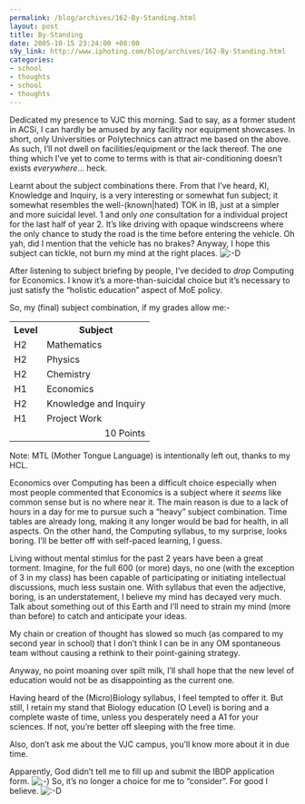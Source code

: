 ```yaml
--- 
permalink: /blog/archives/162-By-Standing.html
layout: post
title: By-Standing
date: 2005-10-15 23:24:00 +08:00
s9y_link: http://www.iphoting.com/blog/archives/162-By-Standing.html
categories: 
- school
- thoughts
- school
- thoughts
---
```

<p class="whiteline"><p>Dedicated my presence to VJC this morning. Sad to say, as a former student in ACSi, I can hardly be amused by any facility nor equipment showcases. In short, only Universities or Polytechnics can attract me based on the above. As such, I&#8217;ll not dwell on facilities/equipment or the lack thereof. The one thing which I&#8217;ve yet to come to terms with is that air-conditioning doesn&#8217;t exists <i>everywhere</i>... heck.</p>
</p><p class="whiteline"><p>Learnt about the subject combinations there. From that I&#8217;ve heard, KI, Knowledge and Inquiry, is a very interesting or somewhat fun subject; it somewhat resembles the well-(known|hated) TOK in IB, just at a simpler and more suicidal level. 1 and only <em>one</em> consultation for a individual project for the last half of year 2. It&#8217;s like driving with opaque windscreens where the only chance to study the road is the time before entering the vehicle. Oh yah, did I mention that the vehicle has no brakes? Anyway, I hope this subject can tickle, not burn my mind at the right places. <img src="http://static-s3.iphoting.com/blog/templates/default/img/emoticons/laugh.png" alt=":-D" style="display: inline; vertical-align: bottom;" class="emoticon" /></p>
</p><p class="whiteline"><p>After listening to subject briefing by people, I&#8217;ve decided to <em>drop</em> Computing for Economics. I know it&#8217;s a more-than-suicidal choice but it&#8217;s necessary to just satisfy the &#8220;holistic education&#8221; aspect of MoE policy.</p>
</p><p class="whiteline"><p>So, my (final) subject combination, if my grades allow me:-</p>
</p><table><tr><th>Level</th><th>Subject</th></tr><tr><td>H2</td><td>Mathematics</td></tr><tr><td>H2</td><td>Physics</td></tr><tr><td>H2</td><td>Chemistry</td></tr><tr><td>H1</td><td>Economics</td></tr><tr><td>H2</td><td>Knowledge and Inquiry</td></tr><tr><td>H1</td><td>Project Work</td></tr><tr><td colspan="2" align="right">10 Points</td></tr></table><p>
</p><p class="whiteline"><p>Note: MTL (Mother Tongue Language) is intentionally left out, thanks to my HCL.</p>
</p><p class="whiteline"><p>Economics over Computing has been a difficult choice especially when most people commented that Economics is a subject where it <i>seems</i> like common sense but is no where near it. The main reason is due to a lack of hours in a day for me to pursue such a &#8220;heavy&#8221; subject combination. Time tables are already long, making it any longer would be bad for health, in all aspects. On the other hand, the Computing syllabus, to my surprise, looks boring. I&#8217;ll be better off with self-paced learning, I guess.</p>
</p><p class="whiteline"><p>Living without mental stimlus for the past 2 years have been a great torment. Imagine, for the full 600 (or more) days, no one (with the exception of 3 in my class) has been capable of participating or initiating intellectual discussions, much less sustain one. With syllabus that even the adjective, boring, is an understatement, I believe my mind has decayed very much. Talk about something out of this Earth and I&#8217;ll need to strain my mind (more than before) to catch and anticipate your ideas.</p>
</p><p class="whiteline"><p>My chain or creation of thought has slowed so much (as compared to my second year in school) that I don&#8217;t think I can be in any OM spontaneous team without causing a rethink to their point-gaining strategy.</p>
</p><p class="whiteline"><p>Anyway, no point moaning over spilt milk, I&#8217;ll shall hope that the new level of education would not be as disappointing as the current one.</p>
</p><p class="whiteline"><p>Having heard of the (Micro)Biology syllabus, I feel tempted to offer it. But still, I retain my stand that Biology education (O Level) is boring and a complete waste of time, unless you desperately need a A1 for your sciences. If not, you&#8217;re better off sleeping with the free time.</p>
</p><p class="whiteline"><p>Also, don&#8217;t ask me about the VJC campus, you&#8217;ll know more about it in due time.</p>
</p><p class="break"><p>Apparently, God didn&#8217;t tell me to fill up and submit the IBDP application form. <img src="http://static-s3.iphoting.com/blog/templates/default/img/emoticons/wink.png" alt=";-)" style="display: inline; vertical-align: bottom;" class="emoticon" /> So, it&#8217;s no longer a choice for me to &#8220;consider&#8221;. For good I believe. <img src="http://static-s3.iphoting.com/blog/templates/default/img/emoticons/laugh.png" alt=":-D" style="display: inline; vertical-align: bottom;" class="emoticon" /></p></p>
